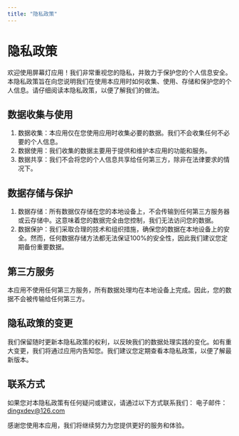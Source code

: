 ```yaml
---
title: "隐私政策"
---
```


# 隐私政策

欢迎使用屏幕灯应用！我们非常重视您的隐私，并致力于保护您的个人信息安全。本隐私政策旨在向您说明我们在使用本应用时如何收集、使用、存储和保护您的个人信息。请仔细阅读本隐私政策，以便了解我们的做法。

## 数据收集与使用
1. 数据收集：本应用仅在您使用应用时收集必要的数据。我们不会收集任何不必要的个人信息。
2. 数据使用：我们收集的数据主要用于提供和维护本应用的功能和服务。
3. 数据共享：我们不会将您的个人信息共享给任何第三方，除非在法律要求的情况下。
   
## 数据存储与保护
1. 数据存储：所有数据仅存储在您的本地设备上，不会传输到任何第三方服务器或云存储中。这意味着您的数据完全由您控制，我们无法访问您的数据。
2. 数据保护：我们采取合理的技术和组织措施，确保您的数据在本地设备上的安全。然而，任何数据存储方法都无法保证100%的安全性，因此我们建议您定期备份重要数据。

## 第三方服务
本应用不使用任何第三方服务，所有数据处理均在本地设备上完成。因此，您的数据不会被传输给任何第三方。

## 隐私政策的变更
我们保留随时更新本隐私政策的权利，以反映我们的数据处理实践的变化。如有重大变更，我们将通过应用内告知您。我们建议您定期查看本隐私政策，以便了解最新版本。

## 联系方式
如果您对本隐私政策有任何疑问或建议，请通过以下方式联系我们：
电子邮件：dingxdev@126.com

感谢您使用本应用，我们将继续努力为您提供更好的服务和体验。
